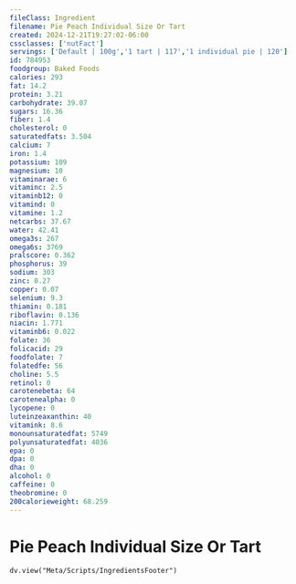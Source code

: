 ```yaml
---
fileClass: Ingredient
filename: Pie Peach Individual Size Or Tart
created: 2024-12-21T19:27:02-06:00
cssclasses: ['nutFact']
servings: ['Default | 100g','1 tart | 117','1 individual pie | 120']
id: 784953
foodgroup: Baked Foods
calories: 293
fat: 14.2
protein: 3.21
carbohydrate: 39.07
sugars: 16.36
fiber: 1.4
cholesterol: 0
saturatedfats: 3.504
calcium: 7
iron: 1.4
potassium: 109
magnesium: 10
vitaminarae: 6
vitaminc: 2.5
vitaminb12: 0
vitamind: 0
vitamine: 1.2
netcarbs: 37.67
water: 42.41
omega3s: 267
omega6s: 3769
pralscore: 0.362
phosphorus: 39
sodium: 303
zinc: 0.27
copper: 0.07
selenium: 9.3
thiamin: 0.181
riboflavin: 0.136
niacin: 1.771
vitaminb6: 0.022
folate: 36
folicacid: 29
foodfolate: 7
folatedfe: 56
choline: 5.5
retinol: 0
carotenebeta: 64
carotenealpha: 0
lycopene: 0
luteinzeaxanthin: 40
vitamink: 8.6
monounsaturatedfat: 5749
polyunsaturatedfat: 4036
epa: 0
dpa: 0
dha: 0
alcohol: 0
caffeine: 0
theobromine: 0
200calorieweight: 68.259
---
```


# Pie Peach Individual Size Or Tart

```dataviewjs
dv.view("Meta/Scripts/IngredientsFooter")
```